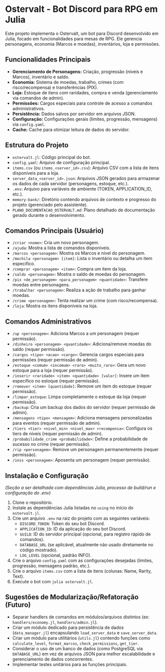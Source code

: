 # Ostervalt - Bot Discord para RPG em Julia

Este projeto implementa o Ostervalt, um bot para Discord desenvolvido em Julia, focado em funcionalidades para mesas de RPG. Ele gerencia personagens, economia (Marcos e moedas), inventários, loja e permissões.

## Funcionalidades Principais

*   **Gerenciamento de Personagens:** Criação, progressão (níveis e Marcos), inventário e saldo.
*   **Economia:** Sistema de moedas, trabalho, crimes (com risco/recompensa) e transferências (PIX).
*   **Loja:** Estoque de itens com raridades, compra e venda (gerenciamento via comandos de admin).
*   **Permissões:** Cargos especiais para controle de acesso a comandos administrativos.
*   **Persistência:** Dados salvos por servidor em arquivos JSON.
*   **Configuração:** Configurações gerais (limites, progressão, mensagens) via `config.yaml`.
*   **Cache:** Cache para otimizar leitura de dados do servidor.

## Estrutura do Projeto

*   `ostervalt.jl`: Código principal do bot.
*   `config.yaml`: Arquivo de configuração principal.
*   `items.csv` (ou `items_<server_id>.csv`): Arquivo CSV com a lista de itens disponíveis para a loja.
*   `server_data_<server_id>.json`: Arquivos JSON gerados para armazenar os dados de cada servidor (personagens, estoque, etc.).
*   `.env`: Arquivo para variáveis de ambiente (TOKEN, APPLICATION_ID, etc.).
*   `memory-bank/`: Diretório contendo arquivos de contexto e progresso do projeto (gerenciado pelo assistente).
*   `PLANO_DOCUMENTACAO_OSTERVALT.md`: Plano detalhado de documentação gerado durante o desenvolvimento.

## Comandos Principais (Usuário)

*   `/criar <nome>`: Cria um novo personagem.
*   `/ajuda`: Mostra a lista de comandos disponíveis.
*   `/marcos <personagem>`: Mostra os Marcos e nível do personagem.
*   `/mochila <personagem> [item]`: Lista o inventário ou detalha um item específico.
*   `/comprar <personagem> <item>`: Compra um item da loja.
*   `/saldo <personagem>`: Mostra o saldo de moedas do personagem.
*   `/pix <de_personagem> <para_personagem> <quantidade>`: Transfere moedas entre personagens.
*   `/trabalhar <personagem>`: Realiza a ação de trabalho para ganhar moedas.
*   `/crime <personagem>`: Tenta realizar um crime (com risco/recompensa).
*   `/loja`: Mostra os itens disponíveis na loja.

## Comandos Administrativos

*   `/up <personagem>`: Adiciona Marcos a um personagem (requer permissão).
*   `/dinheiro <personagem> <quantidade>`: Adiciona/remove moedas do saldo (requer permissão).
*   `/cargos <tipo> <acao> <cargo>`: Gerencia cargos especiais para permissões (requer permissão de admin).
*   `/estoque <comum> <incomum> <raro> <muito_raro>`: Gera um novo estoque para a loja (requer permissão).
*   `/inserir <raridade> <item> <quantidade> [valor]`: Insere um item específico no estoque (requer permissão).
*   `/remover <item> [quantidade]`: Remove um item do estoque (requer permissão).
*   `/limpar_estoque`: Limpa completamente o estoque da loja (requer permissão).
*   `/backup`: Cria um backup dos dados do servidor (requer permissão de admin).
*   `/mensagens <tipo> <mensagem>`: Adiciona mensagens personalizadas para eventos (requer permissão de admin).
*   `/tiers <tier> <nivel_min> <nivel_max> <recompensa>`: Configura os tiers de níveis (requer permissão de admin).
*   `/probabilidade_crime <probabilidade>`: Define a probabilidade de sucesso no crime (requer permissão).
*   `/rip <personagem>`: Remove um personagem permanentemente (requer permissão).
*   `/inss <personagem>`: Aposenta um personagem (requer permissão).

## Instalação e Configuração

*(Seção a ser detalhada com dependências Julia, processo de build/run e configuração do .env)*

1.  Clone o repositório.
2.  Instale as dependências Julia listadas no `using` no início do `ostervalt.jl`.
3.  Crie um arquivo `.env` na raiz do projeto com as seguintes variáveis:
    *   `DISCORD_TOKEN`: Token do seu bot Discord.
    *   `APPLICATION_ID`: ID da aplicação do seu bot Discord.
    *   `GUILD`: ID do servidor principal (opcional, para registro rápido de comandos).
    *   `DATABASE_URL` (se aplicável, atualmente não usado diretamente no código mostrado).
    *   `LOG_LEVEL` (opcional, padrão INFO).
4.  Crie o arquivo `config.yaml` com as configurações desejadas (limites, progressão, mensagens padrão, etc.).
5.  Crie o arquivo `items.csv` com a lista de itens (colunas: Name, Rarity, Text).
6.  Execute o bot com `julia ostervalt.jl`.

## Sugestões de Modularização/Refatoração (Futuro)

*   Separar handlers de comandos em módulos/arquivos distintos (ex: `handlers/economy.jl`, `handlers/admin.jl`).
*   Criar um módulo dedicado para persistência de dados (`data_manager.jl`) encapsulando `load_server_data` e `save_server_data`.
*   Criar um módulo para utilitários (`utils.jl`) contendo funções como `calculate_level`, `format_marcos`, `check_permissions`, `get_tier`.
*   Considerar o uso de um banco de dados (como PostgreSQL via `DATABASE_URL`) em vez de arquivos JSON para melhor escalabilidade e gerenciamento de dados concorrentes.
*   Implementar testes unitários para as funções principais.